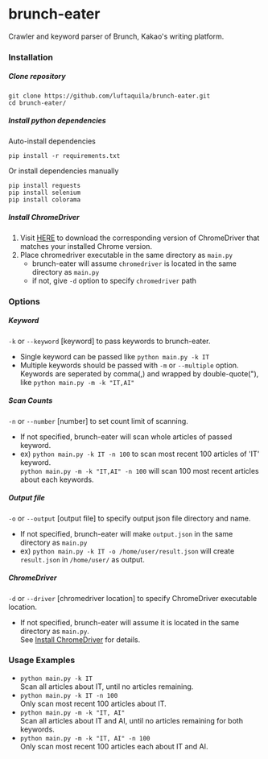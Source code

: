 # brunch-eater
Crawler and keyword parser of Brunch, Kakao's writing platform.

### Installation
##### Clone repository
```
git clone https://github.com/luftaquila/brunch-eater.git
cd brunch-eater/
```

##### Install python dependencies
Auto-install dependencies
```
pip install -r requirements.txt
```
Or install dependencies manually
```
pip install requests
pip install selenium
pip install colorama
```

##### Install ChromeDriver
1. Visit [HERE](https://chromedriver.chromium.org/downloads) to download the corresponding version of ChromeDriver that matches your installed Chrome version.
1. Place chromedriver executable in the same directory as `main.py`
    * brunch-eater will assume `chromedriver` is located in the same directory as `main.py`
    * if not, give `-d` option to specify `chromedriver` path
    
### Options
##### Keyword
`-k` or `--keyword` [keyword] to pass keywords to brunch-eater.  

* Single keyword can be passed like `python main.py -k IT`  
* Multiple keywords should be passed with `-m` or `--multiple` option.  
Keywords are seperated by comma(,) and wrapped by double-quote("), like `python main.py -m -k "IT,AI"`

##### Scan Counts
`-n` or `--number` [number] to set count limit of scanning.  

* If not specified, brunch-eater will scan whole articles of passed keyword.
* ex) `python main.py -k IT -n 100` to scan most recent 100 articles of 'IT' keyword.  
`python main.py -m -k "IT,AI" -n 100` will scan 100 most recent articles about each keywords.

##### Output file
`-o` or `--output` [output file] to specify output json file directory and name.

* If not specified, brunch-eater will make `output.json` in the same directory as `main.py`
* ex) `python main.py -k IT -o /home/user/result.json` will create `result.json` in `/home/user/` as output.

##### ChromeDriver
`-d` or `--driver` [chromedriver location] to specify ChromeDriver executable location.
* If not specified, brunch-eater will assume it is located in the same directory as `main.py`.  
See [Install ChromeDriver](https://github.com/luftaquila/brunch-eater#install-chromedriver) for details.

### Usage Examples
* `python main.py -k IT`  
Scan all articles about IT, until no articles remaining.
* `python main.py -k IT -n 100`  
Only scan most recent 100 articles about IT.
* `python main.py -m -k "IT, AI"`  
Scan all articles about IT and AI, until no articles remaining for both keywords.
* `python main.py -m -k "IT, AI" -n 100`  
Only scan most recent 100 articles each about IT and AI.
